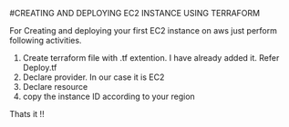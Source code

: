 #CREATING AND DEPLOYING EC2 INSTANCE USING TERRAFORM

For Creating and deploying your first EC2 instance on aws just perform following activities.

1. Create terraform file with .tf extention. I have already added it. Refer Deploy.tf
2. Declare provider. In our case it is EC2
3. Declare resource
4. copy the instance ID according to your region

Thats it !!